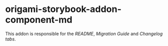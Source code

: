 # origami-storybook-addon-component-md

This addon is responsible for the _README_, _Migration Guide_ and _Changelog
tabs_.
